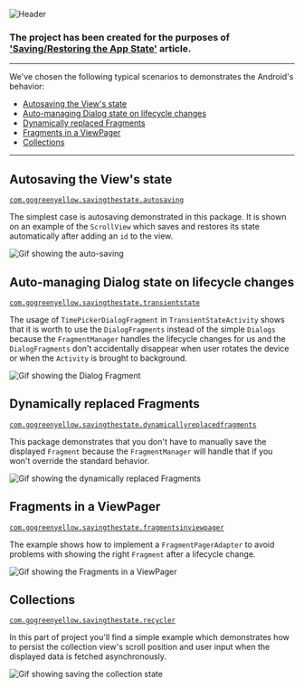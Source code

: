 ![Header](http://gogreenyellow.com/github/saving-restoring-state/h_save_the_state2.png)

### The project has been created for the purposes of ['Saving/Restoring the App State'](http://gogreenyellow.com/articles/saving-restoring-state) article.

---

We've chosen the following typical scenarios to demonstrates the Android's behavior:
 - [Autosaving the View's state](https://github.com/gogreenyellow/SavingTheState#autosaving-the-views-state)
 - [Auto-managing Dialog state on lifecycle changes](https://github.com/gogreenyellow/SavingTheState#auto-managing-dialog-state-on-lifecycle-changes)
 - [Dynamically replaced Fragments](https://github.com/gogreenyellow/SavingTheState#dynamically-replaced-fragments)
 - [Fragments in a ViewPager](https://github.com/gogreenyellow/SavingTheState#fragments-in-a-viewpager)
 - [Collections](https://github.com/gogreenyellow/SavingTheState#collections)

---

## Autosaving the View's state 
[`com.gogreenyellow.savingthestate.autosaving`](https://github.com/gogreenyellow/SavingTheState/tree/master/app/src/main/java/com/gogreenyellow/savingthestate/autosaving)

The simplest case is autosaving demonstrated in this package.
It is shown on an example of the `ScrollView` which saves and restores its state automatically after adding an `id` to the 
view.


![Gif showing the auto-saving](http://gogreenyellow.com/github/saving-restoring-state/autosaving_W_opt.gif)  
  
  
## Auto-managing Dialog state on lifecycle changes
[`com.gogreenyellow.savingthestate.transientstate`](https://github.com/gogreenyellow/SavingTheState/tree/master/app/src/main/java/com/gogreenyellow/savingthestate/transientstate)

The usage of `TimePickerDialogFragment` in `TransientStateActivity` shows that it is worth to
use the `DialogFragments` instead of the simple `Dialogs` because the `FragmentManager` handles the 
lifecycle changes for us and the `DialogFragments` don't accidentally disappear when user rotates
the device or when the `Activity` is brought to background.


![Gif showing the Dialog Fragment](http://gogreenyellow.com/github/saving-restoring-state/dialog_W_opt.gif)


## Dynamically replaced Fragments
[`com.gogreenyellow.savingthestate.dynamicallyreplacedfragments`](https://github.com/gogreenyellow/SavingTheState/tree/master/app/src/main/java/com/gogreenyellow/savingthestate/dynamicallyreplacedfragments)

This package demonstrates that you 
don't have to manually save the displayed `Fragment` because the `FragmentManager` will handle that 
if you won't override the standard behavior. 


![Gif showing the dynamically replaced Fragments](http://gogreenyellow.com/github/saving-restoring-state/replaced_W_opt.gif)


## Fragments in a ViewPager
[`com.gogreenyellow.savingthestate.fragmentsinviewpager`](https://github.com/gogreenyellow/SavingTheState/tree/master/app/src/main/java/com/gogreenyellow/savingthestate/fragmentsinviewpager)

The example shows how to implement a `FragmentPagerAdapter` to avoid problems with showing the right `Fragment` after a lifecycle change.  


![Gif showing the Fragments in a ViewPager](http://gogreenyellow.com/github/saving-restoring-state/viewpager_W_opt.gif)


## Collections 
[`com.gogreenyellow.savingthestate.recycler`](https://github.com/gogreenyellow/SavingTheState/tree/master/app/src/main/java/com/gogreenyellow/savingthestate/recycler)

In this part of project you'll find a simple example which demonstrates how to persist the collection view's scroll position and user 
input when the displayed data is fetched asynchronously.


![Gif showing saving the collection state](http://gogreenyellow.com/github/saving-restoring-state/collection_W_opt.gif)
